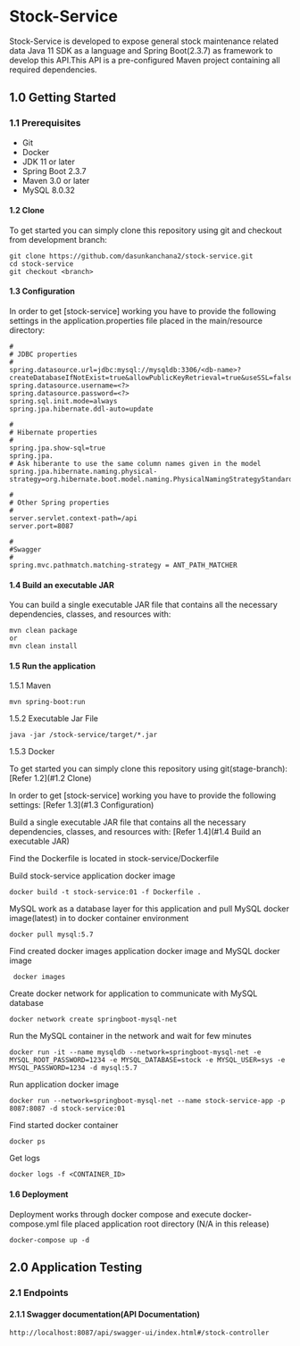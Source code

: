# Stock-Service
Stock-Service is developed to expose general stock maintenance related data
Java 11 SDK as a language and Spring Boot(2.3.7) as framework to develop this API.This API is a pre-configured 
Maven project containing all required dependencies.

## 1.0 Getting Started
### 1.1 Prerequisites

* Git
* Docker
* JDK 11 or later
* Spring Boot 2.3.7
* Maven 3.0 or later
* MySQL 8.0.32

#### <a name="1.2 Clone"></a> 1.2 Clone

To get started you can simply clone this repository using git and checkout from development branch:

```
git clone https://github.com/dasunkanchana2/stock-service.git
cd stock-service
git checkout <branch>

```

#### <a name="1.3 Configuration"></a> 1.3 Configuration

In order to get [stock-service] working you have to provide the following settings in the application.properties file
placed in the main/resource directory:

```
#
# JDBC properties
#
spring.datasource.url=jdbc:mysql://mysqldb:3306/<db-name>?createDatabaseIfNotExist=true&allowPublicKeyRetrieval=true&useSSL=false&serverTimezone=UTC
spring.datasource.username=<?>
spring.datasource.password=<?>
spring.sql.init.mode=always
spring.jpa.hibernate.ddl-auto=update

#
# Hibernate properties
#
spring.jpa.show-sql=true
spring.jpa.
# Ask hiberante to use the same column names given in the model
spring.jpa.hibernate.naming.physical-strategy=org.hibernate.boot.model.naming.PhysicalNamingStrategyStandardImpl

#
# Other Spring properties
#
server.servlet.context-path=/api
server.port=8087

#
#Swagger
#
spring.mvc.pathmatch.matching-strategy = ANT_PATH_MATCHER

```

#### <a name="1.4 Build an executable JAR"></a> 1.4 Build an executable JAR

You can build a single executable JAR file that contains all the necessary dependencies, classes, 
and resources with:
```
mvn clean package
or
mvn clean install
```

#### <a name="1.5 Run the application"></a> 1.5 Run the application
1.5.1 Maven 
```
mvn spring-boot:run
```

1.5.2 Executable Jar File
```
java -jar /stock-service/target/*.jar
```

1.5.3 Docker

To get started you can simply clone this repository using git(stage-branch): [Refer 1.2](#1.2 Clone)

In order to get [stock-service] working you have to provide the following settings: [Refer 1.3](#1.3 Configuration)

Build a single executable JAR file that contains all the necessary dependencies, classes, and resources with: [Refer 1.4](#1.4 Build an executable JAR)

Find the Dockerfile is located in stock-service/Dockerfile

Build stock-service application docker image
```
docker build -t stock-service:01 -f Dockerfile .
```

MySQL work as a database layer for this application and pull MySQL docker image(latest) in to docker container environment

```
docker pull mysql:5.7
```

Find created docker images application docker image and MySQL docker image

```
 docker images
```

Create docker network for application to communicate with MySQL database

```
docker network create springboot-mysql-net
```

Run the MySQL container in the network and wait for few minutes

```
docker run -it --name mysqldb --network=springboot-mysql-net -e MYSQL_ROOT_PASSWORD=1234 -e MYSQL_DATABASE=stock -e MYSQL_USER=sys -e MYSQL_PASSWORD=1234 -d mysql:5.7
```

Run application docker image

```
docker run --network=springboot-mysql-net --name stock-service-app -p 8087:8087 -d stock-service:01
```

Find started docker container

```
docker ps
```

Get logs

```
docker logs -f <CONTAINER_ID>
```

#### 1.6 Deployment
Deployment works through docker compose and execute docker-compose.yml file placed application root directory
(N/A in this release)
```
docker-compose up -d
```
 
## 2.0 Application Testing


### 2.1 Endpoints

#### 2.1.1 Swagger documentation(API Documentation)
```
http://localhost:8087/api/swagger-ui/index.html#/stock-controller
```

